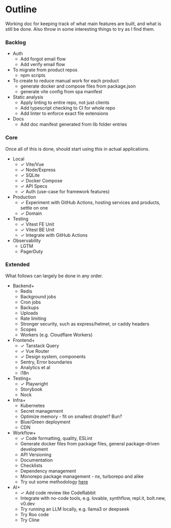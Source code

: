 # Outline

Working doc for keeping track of what main features are built, and what is still be done.
Also throw in some interesting things to try as I find them.

### Backlog

- Auth
  - Add forgot email flow
  - Add verify email flow
- To migrate from product repos
  - npm scripts
- To create to reduce manual work for each product
  - generate docker and compose files from package.json
  - generate vite config from spa manifest
- Static analysis
  - Apply linting to entire repo, not just clients
  - Add typescript checking to CI for whole repo
  - Add linter to enforce exact file extensions
- Docs
  - Add doc manifest generated from lib folder entries

### Core

Once all of this is done, should start using this in actual applications.

- Local
  - ✓ Vite/Vue
  - ✓ Node/Express
  - ✓ SQLite
  - ✓ Docker Compose
  - ✓ API Specs
  - ✓ Auth (use-case for framework features)
- Production
  - ✓ Experiment with GitHub Actions, hosting services and products, settle on one
  - ✓ Domain
- Testing
  - ✓ Vitest FE Unit
  - ✓ Vitest BE Unit
  - ✓ Integrate with GitHub Actions
- Observability
  - LGTM
  - PagerDuty

### Extended

What follows can largely be done in any order.

- Backend+
  - Redis
  - Background jobs
  - Cron jobs
  - Backups
  - Uploads
  - Rate limiting
  - Stronger security, such as express/helmet, or caddy headers
  - Scopes
  - Workers (e.g. Cloudflare Workers)
- Frontend+
  - ✓ Tanstack Query
  - ✓ Vue Router
  - ✓ Design system, components
  - Sentry, Error boundaries
  - Analytics et al
  - i18n
- Testing+
  - ✓ Playwright
  - Storybook
  - Nock
- Infra+
  - Kubernetes
  - Secret management
  - Optimize memory - fit on smallest droplet? Bun?
  - Blue/Green deployment
  - CDN
- Workflow+
  - ✓ Code formatting, quality, ESLint
  - Generate docker files from package files, general package-driven development
  - API Versioning
  - Documentation
  - Checklists
  - Dependency management
  - Monorepo package management - nx, turborepo and alike
  - Try out some methodology [here](https://generaitelabs.com/one-agentic-coding-workflow-to-rule-them-all/)
- AI+
  - ✓ Add code review like CodeRabbit
  - Integrate with no-code tools, e.g. lovable, synthflow, repl.it, bolt.new, v0.dev
  - Try running an LLM locally, e.g. llama3 or deepseek
  - Try Roo code
  - Try Cline
